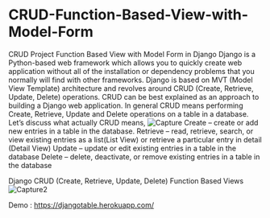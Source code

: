 
# CRUD-Function-Based-View-with-Model-Form
CRUD Project Function Based View with Model Form in Django
Django is a Python-based web framework which allows you to quickly create web application without all of the installation or dependency problems that you normally will find with other frameworks. Django is based on MVT (Model View Template) architecture and revolves around CRUD (Create, Retrieve, Update, Delete) operations. CRUD can be best explained as an approach to building a Django web application. In general CRUD means performing Create, Retrieve, Update and Delete operations on a table in a database. Let’s discuss what actually CRUD means,
![Capture](https://user-images.githubusercontent.com/70743320/127780571-a5934e37-72bf-4d91-a0ce-9894b686ce8b.PNG)
Create – create or add new entries in a table in the database. 
Retrieve – read, retrieve, search, or view existing entries as a list(List View) or retrieve a particular entry in detail (Detail View) 
Update – update or edit existing entries in a table in the database 
Delete – delete, deactivate, or remove existing entries in a table in the database

Django CRUD (Create, Retrieve, Update, Delete) Function Based Views
![Capture2](https://user-images.githubusercontent.com/70743320/127780572-45a64ce5-43a5-435b-9a35-f08293f1eb83.PNG)

Demo : https://djangotable.herokuapp.com/
